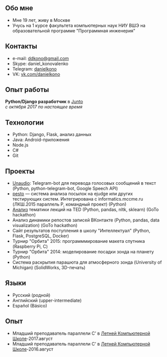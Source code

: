 ## Обо мне
*   Мне 19 лет, живу в Москве
*   Учусь на 1 курсе факультета компьютерных наук НИУ ВШЭ на образовательной программе "Программная инженерия"

## Контакты 
*   e-mail: [ddkono@gmail.com](mailto:ddkono@gmail.com)
*   Skype: daniel_konovalenko
*   Telegram: [danielkono](https://telegram.me/danielkono)
*   VK: [vk.com/danielkono](https://vk.com/danielkono)

## Опыт работы
**Python/Django разработчик** в [Junto](http://juntoteam.com)  
*с октября 2017 по настоящее время*

## Технологии

*   Python: Django, Flask, анализ данных
*   Java: Android-приложения
*   Node.js
*   С#
*   Git

## Проекты
*   [Unaudio](https://t.me/unaudio): Telegram-bot для перевода голосовых сообщений в текст (Python, python-telegram-bot, Google Speech API)
*   [pesto](https://github.com/parallel-p/pesto) — система анализа посылок на ejudge или других тестирующих систем. Интегрирована с informatics.mccme.ru (ЛКШ.2015 параллель P, командный проект) (Python)
*   [Анализ](https://docs.google.com/document/d/11sVcWf9Mby_w1H2k3xjQKFxv0qG48uPTR71Ko0C1IkQ/edit?usp=sharing) тематики лекций на TED (Python, pandas, nltk, sklearn) (GoTo hackathon)
*   Анализ динамики репостов записей ВКонтакте (Python, pandas, data visualization) (GoTo hackathon)
*   Сайт результатов поступления в школу "Интеллектуал" (Python, Flask, PostgreSQL, Docker)
*   Турнир "Орбита" 2015: программмирование макета спутника (Raspberry Pi, C)
*   Турнир "Орбита" 2014: моделирование посадки зонда на планету (Python)
*   Система раскрытия парашюта для атмосферного зонда (University of Michigan) (SolidWorks, 3D-печать)


## Языки

*   Русский (родной)
*   Английский (upper-intermediate)
*   Español (Básico)

## Опыт
*   Младший преподаватель параллели C' в [Летней Компьютерной Школе](https://lksh.ru/)-2017.август
*   Младший преподаватель параллели C' в [Летней Компьютерной Школе](https://lksh.ru/)-2016.август

